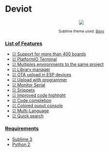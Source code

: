 # Deviot

<p align="center">
    <img src="https://github.com/gepd/Deviot/blob/master/docs/deviot_2.png?raw=true">
    <p align="center" style="font-size: 9pt">Sublime theme used: <a href="https://github.com/ihodev/sublime-boxy">Boxy</p>
</p>

### List of Features

- ☑ Support for more than 400 boards
- ☑ PlatformIO Terminal
- ☑ Multiples environments to the same project
- ☑ Library manager
- ☑ OTA upload in ESP devices
- ☑ Upload with programmer
- ☑ Monitor Serial
- ☑ Snippets
- ☑ Improved code highlight
- ☑ Code completion
- ☑ Colored ouput console
- ☑ Multi-Language
- ☑ Quick search

### Requirements

- [Sublime 3](https://sublimetext.com/3)
- [Python 2](https://www.python.org/downloads/release/python-2711/)